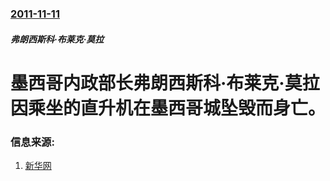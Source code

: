 ### [2011-11-11](/news/2011/11/11/index.md)

##### 弗朗西斯科·布莱克·莫拉
# 墨西哥内政部长弗朗西斯科·布莱克·莫拉因乘坐的直升机在墨西哥城坠毁而身亡。




### 信息来源:

1. [新华网](http://news.xinhuanet.com/world/2011-11/13/c_122271531.htm)
